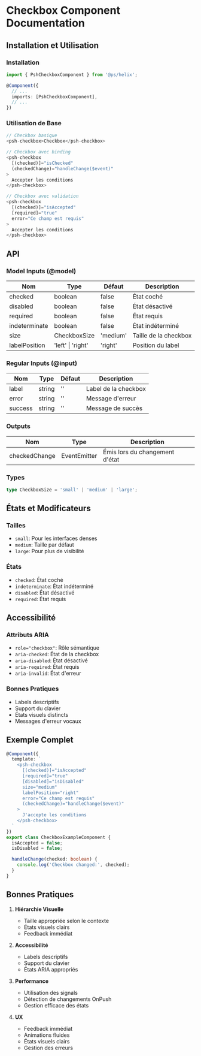 # Checkbox Component Documentation

## Installation et Utilisation

### Installation

```typescript
import { PshCheckboxComponent } from '@ps/helix';

@Component({
  // ...
  imports: [PshCheckboxComponent],
  // ...
})
```

### Utilisation de Base

```typescript
// Checkbox basique
<psh-checkbox>Checkbox</psh-checkbox>

// Checkbox avec binding
<psh-checkbox
  [(checked)]="isChecked"
  (checkedChange)="handleChange($event)"
>
  Accepter les conditions
</psh-checkbox>

// Checkbox avec validation
<psh-checkbox
  [(checked)]="isAccepted"
  [required]="true"
  error="Ce champ est requis"
>
  Accepter les conditions
</psh-checkbox>
```

## API

### Model Inputs (@model)
| Nom | Type | Défaut | Description |
|-----|------|---------|-------------|
| checked | boolean | false | État coché |
| disabled | boolean | false | État désactivé |
| required | boolean | false | État requis |
| indeterminate | boolean | false | État indéterminé |
| size | CheckboxSize | 'medium' | Taille de la checkbox |
| labelPosition | 'left' \| 'right' | 'right' | Position du label |

### Regular Inputs (@input)
| Nom | Type | Défaut | Description |
|-----|------|---------|-------------|
| label | string | '' | Label de la checkbox |
| error | string | '' | Message d'erreur |
| success | string | '' | Message de succès |

### Outputs
| Nom | Type | Description |
|-----|------|-------------|
| checkedChange | EventEmitter<boolean> | Émis lors du changement d'état |

### Types

```typescript
type CheckboxSize = 'small' | 'medium' | 'large';
```

## États et Modificateurs

### Tailles
- `small`: Pour les interfaces denses
- `medium`: Taille par défaut
- `large`: Pour plus de visibilité

### États
- `checked`: État coché
- `indeterminate`: État indéterminé
- `disabled`: État désactivé
- `required`: État requis

## Accessibilité

### Attributs ARIA
- `role="checkbox"`: Rôle sémantique
- `aria-checked`: État de la checkbox
- `aria-disabled`: État désactivé
- `aria-required`: État requis
- `aria-invalid`: État d'erreur

### Bonnes Pratiques
- Labels descriptifs
- Support du clavier
- États visuels distincts
- Messages d'erreur vocaux

## Exemple Complet

```typescript
@Component({
  template: `
    <psh-checkbox
      [(checked)]="isAccepted"
      [required]="true"
      [disabled]="isDisabled"
      size="medium"
      labelPosition="right"
      error="Ce champ est requis"
      (checkedChange)="handleChange($event)"
    >
      J'accepte les conditions
    </psh-checkbox>
  `
})
export class CheckboxExampleComponent {
  isAccepted = false;
  isDisabled = false;

  handleChange(checked: boolean) {
    console.log('Checkbox changed:', checked);
  }
}
```

## Bonnes Pratiques

1. **Hiérarchie Visuelle**
   - Taille appropriée selon le contexte
   - États visuels clairs
   - Feedback immédiat

2. **Accessibilité**
   - Labels descriptifs
   - Support du clavier
   - États ARIA appropriés

3. **Performance**
   - Utilisation des signals
   - Détection de changements OnPush
   - Gestion efficace des états

4. **UX**
   - Feedback immédiat
   - Animations fluides
   - États visuels clairs
   - Gestion des erreurs